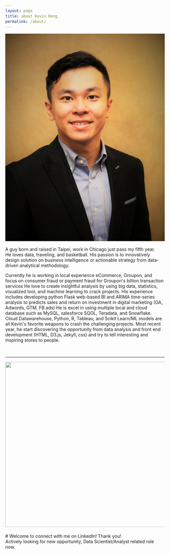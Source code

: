 ```yaml
---
layout: page
title: about Kevin Deng
permalink: /about/
---
```


<img class="col one right" src="/img/profile_photo.jpg">

<br/>

A guy born and raised in Taipei, work in Chicago just pass my fifth year.  
He loves data, traveling, and basketball. 
His passion is to innovatively design solution on business intelligence or actionable strategy from data-driven analytical methodology. 

Currently he is working in local experience eCommerce, Groupon, and focus on consumer fraud or payment fraud for Groupon's billion transaction services 
He love to create insightful analysis by using big data, statistics, visualized tool, and machine learning to crack projects. 
His experience includes developing python Flask web-based BI and ARIMA time-series analysis to predicts sales and return on investment in digital marketing (GA, Adwords, GTM, FB ads)
He is excel in using multiple local and cloud database such as MySQL, salesforce SQOL, Teradata, and Snowflake. 
Cloud Datawarehouse, Python, R, Tableau, and Scikit Learn/ML models are all Kevin's favorite weapons to crash the challenging projects.
Most recent year, he start discovering the opportunity from data analysis and front end development (HTML, D3.js, Jekyll, css) and try to tell interesting and inspiring stores to people. 

<br/>
<hr/>
<img src="https://kjdeng.github.io/img/data_learning_timeline.png" height="520px" width="700px" >
<br/>
<br/>
# Welcome to connect with me on LinkedIn! Thank you!

<span class="contacticon center">
	<a href="mailto:kjdeng@u.northwestern.edu"><i class="fa fa-envelope-square"></i></a>
	<a href="https://github.com/kjdeng/" target="_blank"><i class="fa fa-github-square"></i></a>
	<a href="https://www.linkedin.com/in/kjdeng/" target="_blank"><i class="fa fa-linkedin-square"></i></a>
	<a href="https://stackoverflow.com/users/7741793/kevin-deng?tab=profile" target="_blank"><i class="fa fa-stack-overflow"></i></a></span>

<div class="col three caption">
	Actively looking for new opportunity, Data Scientist/Analyst related role now.
</div>

